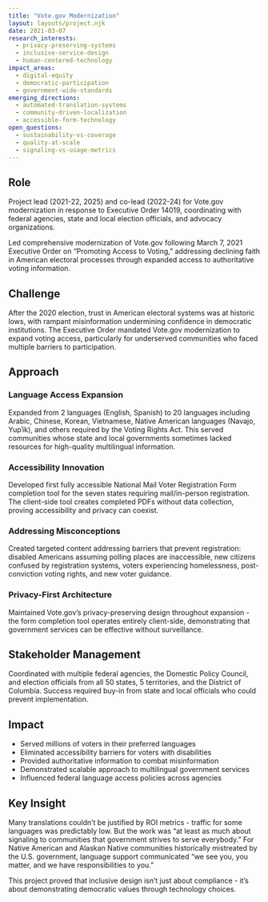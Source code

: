 ```yaml
---
title: "Vote.gov Modernization"
layout: layouts/project.njk
date: 2021-03-07
research_interests:
  - privacy-preserving-systems
  - inclusive-service-design
  - human-centered-technology
impact_areas:
  - digital-equity
  - democratic-participation
  - government-wide-standards
emerging_directions:
  - automated-translation-systems
  - community-driven-localization
  - accessible-form-technology
open_questions:
  - sustainability-vs-coverage
  - quality-at-scale
  - signaling-vs-usage-metrics
---
```


## Role

Project lead (2021-22, 2025) and co-lead (2022-24) for Vote.gov modernization in response to Executive Order 14019, coordinating with federal agencies, state and local election officials, and advocacy organizations.

Led comprehensive modernization of Vote.gov following March 7, 2021 Executive Order on “Promoting Access to Voting,” addressing declining faith in American electoral processes through expanded access to authoritative voting information.

## Challenge

After the 2020 election, trust in American electoral systems was at historic lows, with rampant misinformation undermining confidence in democratic institutions. The Executive Order mandated Vote.gov modernization to expand voting access, particularly for underserved communities who faced multiple barriers to participation.

## Approach

### Language Access Expansion
Expanded from 2 languages (English, Spanish) to 20 languages including Arabic, Chinese, Korean, Vietnamese, Native American languages (Navajo, Yupʾik), and others required by the Voting Rights Act. This served communities whose state and local governments sometimes lacked resources for high-quality multilingual information.

### Accessibility Innovation
Developed first fully accessible National Mail Voter Registration Form completion tool for the seven states requiring mail/in-person registration. The client-side tool creates completed PDFs without data collection, proving accessibility and privacy can coexist.

### Addressing Misconceptions
Created targeted content addressing barriers that prevent registration: disabled Americans assuming polling places are inaccessible, new citizens confused by registration systems, voters experiencing homelessness, post-conviction voting rights, and new voter guidance.

### Privacy-First Architecture
Maintained Vote.gov’s privacy-preserving design throughout expansion - the form completion tool operates entirely client-side, demonstrating that government services can be effective without surveillance.

## Stakeholder Management

Coordinated with multiple federal agencies, the Domestic Policy Council, and election officials from all 50 states, 5 territories, and the District of Columbia. Success required buy-in from state and local officials who could prevent implementation.

## Impact

- Served millions of voters in their preferred languages
- Eliminated accessibility barriers for voters with disabilities  
- Provided authoritative information to combat misinformation
- Demonstrated scalable approach to multilingual government services
- Influenced federal language access policies across agencies

## Key Insight

Many translations couldn’t be justified by ROI metrics - traffic for some languages was predictably low. But the work was “at least as much about signaling to communities that government strives to serve everybody.” For Native American and Alaskan Native communities historically mistreated by the U.S. government, language support communicated “we see you, you matter, and we have responsibilities to you.”

This project proved that inclusive design isn’t just about compliance - it’s about demonstrating democratic values through technology choices.